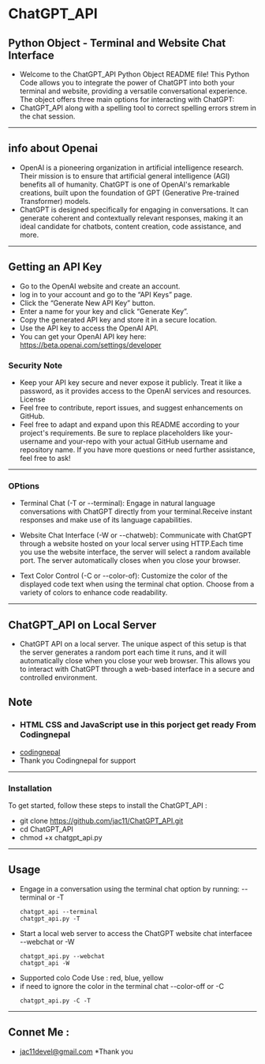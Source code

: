 # ChatGPT_API 
## Python Object - Terminal and Website Chat Interface

*  Welcome to the ChatGPT_API Python Object README file! This Python Code  allows you to integrate the power of ChatGPT into both your terminal and website, providing a versatile conversational experience. The object offers three main options for interacting with ChatGPT:
*  ChatGPT_API along with a spelling tool to correct spelling errors strem in the chat session.

-------------------------------------------------------------------------------------------------------------
## info about Openai
  * OpenAI is a pioneering organization in artificial intelligence research. Their mission is to ensure that artificial general intelligence (AGI) benefits all of humanity. ChatGPT is one of OpenAI's            remarkable creations, built upon the foundation of GPT (Generative Pre-trained Transformer) models.
  * ChatGPT is designed specifically for engaging in conversations. It can generate coherent and contextually relevant responses, making it an ideal candidate for chatbots, content creation, code assistance,    and more.
-----------------------------------------------------------------------------------------------------------------------
## Getting an API Key
*  Go to the OpenAI website and create an account.
*  log in to your account and go to the “API Keys” page.
*   Click the “Generate New API Key” button.
*   Enter a name for your key and click “Generate Key”.
*   Copy the generated API key and store it in a secure location.
*  Use the API key to access the OpenAI API.
*  You can get your OpenAI API key here: https://beta.openai.com/settings/developer
  ### Security Note
   * Keep your API key secure and never expose it publicly. Treat it like a password, as it provides access to the OpenAI services and resources.
    License
  * Feel free to contribute, report issues, and suggest enhancements on GitHub.
  * Feel free to adapt and expand upon this README according to your project's requirements. Be sure to replace placeholders like your-username and your-repo with your actual GitHub username and repository       name. If you have more questions or need further assistance, feel free to ask!
--------------------------------------------------------------------------------------------------------------------------
### OPtions
  * Terminal Chat (-T or --terminal): Engage in natural language conversations with ChatGPT directly from your terminal.Receive instant responses and make use of its language capabilities.

 * Website Chat Interface (-W or --chatweb): Communicate with ChatGPT through a website hosted on your local server using HTTP.Each time you use the website interface, the server will select a random available port. The server automatically closes when you close your browser.

 * Text Color Control (-C or --color-of): Customize the color of the displayed code text when using the terminal chat option. Choose from a variety of colors to enhance code readability.
---------------------------------------------------------------------------------------------------
## ChatGPT_API on Local Server 
* ChatGPT API on a local server. The unique aspect of this setup is that the server generates a random port each time it runs, and it will automatically close when you close your web browser. This allows you to interact with ChatGPT through a web-based interface in a secure and controlled environment.
## Note
* ### HTML CSS and JavaScript use in this porject get ready From Codingnepal
* [codingnepal](https://www.codingnepalweb.com/create-chatgpt-clone-html-css-javascript/)
* Thank you Codingnepal for support
----------------------------------------------------------------------------------------------
### Installation

To get started, follow these steps to install the ChatGPT_API :

 * git clone https://github.com/jac11/ChatGPT_API.git
 * cd ChatGPT_API
 * chmod +x chatgpt_api.py
 ------------------------------------------------------------------------------------------------------  
## Usage
* Engage in a conversation using the terminal chat option by running: --terminal or -T
  ```
  chatgpt_api --terminal
  chatgpt_api.py -T 
  ```
 * Start a local web server to access the ChatGPT website chat interfacee --webchat or -W
   ```
   chatgpt_api.py --webchat
   chatgpt_api -W
    ``` 
 * Supported colo Code Use : red, blue, yellow
 * if need to  ignore the color in the terminal chat   --color-off or -C
   ```
   chatgpt_api.py -C -T 
   ```
 
------------------------------------------------------------------------------------------------------------------------

## Connet Me :
* jac11devel@gmail.com
*Thank you 
  

